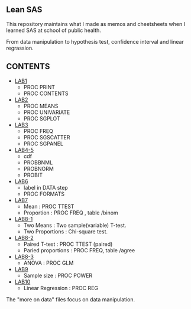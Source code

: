 Lean SAS
--------

This repository maintains what I made as memos and cheetsheets when I learned SAS at school of public health.


From data manipulation to hypothesis test, confidence interval and linear regrassion.

CONTENTS
--------

* [LAB1](BIOS_LAB1_SAS_DATA%2BPROC(PRINT_CONTENTS)_LIBNAME.md)
  + PROC PRINT
  + PROC CONTENTS
* [LAB2](BIOS_LAB2_SAS_PROC(MEANS_UNIVARIATE_SGPLOT).md)
  + PROC MEANS
  + PROC UNIVARIATE
  + PROC SGPLOT
* [LAB3](./BIOS_LAB3_SAS_PROC(FREQ_SGSCATTER_SGPANEL).md)
  + PROC FREQ
  + PROC SGSCATTER
  + PROC SGPANEL
* [LAB4-5](./BIOS_LAB4_5_SAS_PROC(PROBBNML_PROBNORM_PROBIT).md)
  + cdf
  + PROBBNML
  + PROBNORM
  + PROBIT
* [LAB6](./BIOS_LAB6_SAS_DATA(LABEL)%2BPROC(FORMATS).md)
  + label in DATA step
  + PROC FORMATS
* [LAB7](./BIOS_LAB7_SAS_OneVariable(ParameterInference).md)
  + Mean : PROC TTEST
  + Proportion : PROC FREQ , table /binom
* [LAB8-1](./BIOS_LAB8-1_SAS_TwoIndependetVariables(ParameterInference).md)
  + Two Means : Two sample(variable) T-test. 
  + Two Proportions : Chi-square test.
* [LAB8-2](./BIOS_LAB8-2_SAS_TwoPairedVariables(ParameterInferecne).md)
  + Paired T-test : PROC TTEST (paired)
  + Paried proportions : PROC FREQ, table /agree
* [LAB8-3](./BIOS_LAB8-3_SAS_ANOVA.md)
  + ANOVA : PROC GLM
* [LAB9](./BIOS_LAB9_SAS_SampleSize.md)
  + Sample size : PROC POWER
* [LAB10](./BIOS_LAB10_SAS_LinearRegression.md)
  + Linear Regression : PROC REG


The "more on data" files focus on data manipulation.

